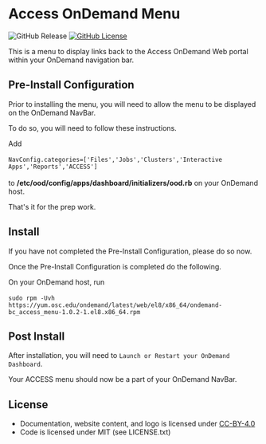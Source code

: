 # Access OnDemand Menu

![GitHub Release](https://img.shields.io/github/release/osc/bc_access_menu.svg)
[![GitHub License](https://img.shields.io/badge/license-MIT-green.svg)](https://opensource.org/licenses/MIT)

This is a menu to display links back to the Access OnDemand Web portal within your OnDemand navigation bar.

## Pre-Install Configuration
Prior to installing the menu, you will need to allow the menu to be displayed on the OnDemand NavBar.

To do so, you will need to follow these instructions.

Add
<br /><br />
```NavConfig.categories=['Files','Jobs','Clusters','Interactive Apps','Reports','ACCESS'] ``` 
<br /><br />
to **/etc/ood/config/apps/dashboard/initializers/ood.rb** on your OnDemand host.

That's it for the prep work.

## Install
If you have not completed the Pre-Install Configuration, please do so now.

Once the Pre-Install Configuration is completed do the following.


On your OnDemand host, run<br /><br />
```sudo rpm -Uvh https://yum.osc.edu/ondemand/latest/web/el8/x86_64/ondemand-bc_access_menu-1.0.2-1.el8.x86_64.rpm```

## Post Install
 After installation, you will need to ```Launch or Restart your OnDemand Dashboard```.

Your ACCESS menu should now be a part of your OnDemand NavBar.

## License

* Documentation, website content, and logo is licensed under
  [CC-BY-4.0](https://creativecommons.org/licenses/by/4.0/)
* Code is licensed under MIT (see LICENSE.txt)


